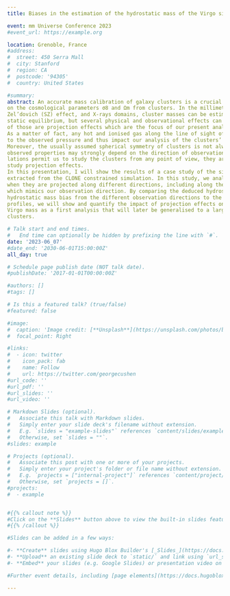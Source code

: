 ```yaml
---
title: Biases in the estimation of the hydrostatic mass of the Virgo simulated CLONE

event: mm Universe Conference 2023
#event_url: https://example.org

location: Grenoble, France
#address: 
#  street: 450 Serra Mall
#  city: Stanford
#  region: CA
#  postcode: '94305'
#  country: United States

#summary:
abstract: An accurate mass calibration of galaxy clusters is a crucial step towards precise constraints
on the cosmological parameters σ8 and Ωm from clusters. In the millimeter, via the Sunyaev-
Zel’dovich (SZ) effect, and X-rays domains, cluster masses can be estimated assuming hydro-
static equilibrium, but several physical and observational effects can alter this calculation. One
of those are projection effects which are the focus of our present analysis.
As a matter of fact, any hot and ionised gas along the line of sight of clusters can contribute
to the observed pressure and thus impact our analysis of the clusters’ SZ or X-ray signals.
Moreover, the usually assumed spherical symmetry of clusters is not always verified, so the
observed properties may strongly depend on the direction of observation. Cosmological simu-
lations permit us to study the clusters from any point of view, they are therefore well suited to
study projection effects.
In this presentation, I will show the results of a case study of the simulated Virgo cluster,
extracted from the CLONE constrained simulation. In this study, we analyse Virgo properties
when they are projected along different directions, including along the Milky Way-Virgo axis
which mimics our observation direction. By comparing the deduced hydrostatic mass and the
hydrostatic mass bias from the different observation directions to the one derived from the 3D
profiles, we will show and quantify the impact of projection effects on the determination of
Virgo mass as a first analysis that will later be generalised to a large sample of simulated clone
clusters.

# Talk start and end times.
#   End time can optionally be hidden by prefixing the line with `#`.
date: '2023-06_07'
#date_end: '2030-06-01T15:00:00Z'
all_day: true

# Schedule page publish date (NOT talk date).
#publishDate: '2017-01-01T00:00:00Z'

#authors: []
#tags: []

# Is this a featured talk? (true/false)
#featured: false

#image:
#  caption: 'Image credit: [**Unsplash**](https://unsplash.com/photos/bzdhc5b3Bxs)'
#  focal_point: Right

#links:
#  - icon: twitter
#    icon_pack: fab
#    name: Follow
#    url: https://twitter.com/georgecushen
#url_code: ''
#url_pdf: ''
#url_slides: ''
#url_video: ''

# Markdown Slides (optional).
#   Associate this talk with Markdown slides.
#   Simply enter your slide deck's filename without extension.
#   E.g. `slides = "example-slides"` references `content/slides/example-slides.md`.
#   Otherwise, set `slides = ""`.
#slides: example

# Projects (optional).
#   Associate this post with one or more of your projects.
#   Simply enter your project's folder or file name without extension.
#   E.g. `projects = ["internal-project"]` references `content/project/deep-learning/index.md`.
#   Otherwise, set `projects = []`.
#projects:
#  - example


#{{% callout note %}}
#Click on the **Slides** button above to view the built-in slides feature.
#{{% /callout %}}

#Slides can be added in a few ways:

#- **Create** slides using Hugo Blox Builder's [_Slides_](https://docs.hugoblox.com/reference/content-types/) feature and link using `slides` parameter in the front matter of the talk file
#- **Upload** an existing slide deck to `static/` and link using `url_slides` parameter in the front matter of the talk file
#- **Embed** your slides (e.g. Google Slides) or presentation video on this page using [shortcodes](https://docs.hugoblox.com/reference/markdown/).

#Further event details, including [page elements](https://docs.hugoblox.com/reference/markdown/) such as image galleries, can be added to the body of this page.

---
```

